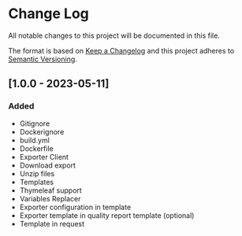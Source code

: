 # Change Log
All notable changes to this project will be documented in this file.

The format is based on [Keep a Changelog](http://keepachangelog.com/)
and this project adheres to [Semantic Versioning](http://semver.org/).

## [1.0.0 - 2023-05-11]
### Added
- Gitignore
- Dockerignore
- build.yml
- Dockerfile
- Exporter Client
- Download export
- Unzip files
- Templates
- Thymeleaf support
- Variables Replacer
- Exporter configuration in template
- Exporter template in quality report template (optional)
- Template in request
